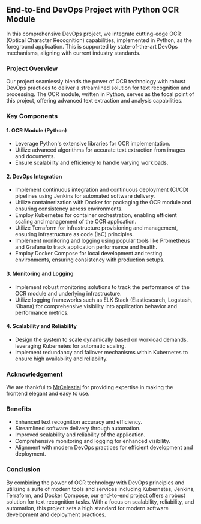 ## End-to-End DevOps Project with Python OCR Module

In this comprehensive DevOps project, we integrate cutting-edge OCR (Optical Character Recognition) capabilities, implemented in Python, as the foreground application. This is supported by state-of-the-art DevOps mechanisms, aligning with current industry standards.

### Project Overview

Our project seamlessly blends the power of OCR technology with robust DevOps practices to deliver a streamlined solution for text recognition and processing. The OCR module, written in Python, serves as the focal point of this project, offering advanced text extraction and analysis capabilities.

### Key Components

#### 1. OCR Module (Python)
- Leverage Python's extensive libraries for OCR implementation.
- Utilize advanced algorithms for accurate text extraction from images and documents.
- Ensure scalability and efficiency to handle varying workloads.

#### 2. DevOps Integration
- Implement continuous integration and continuous deployment (CI/CD) pipelines using Jenkins for automated software delivery.
- Utilize containerization with Docker for packaging the OCR module and ensuring consistency across environments.
- Employ Kubernetes for container orchestration, enabling efficient scaling and management of the OCR application.
- Utilize Terraform for infrastructure provisioning and management, ensuring infrastructure as code (IaC) principles.
- Implement monitoring and logging using popular tools like Prometheus and Grafana to track application performance and health.
- Employ Docker Compose for local development and testing environments, ensuring consistency with production setups.

#### 3. Monitoring and Logging
- Implement robust monitoring solutions to track the performance of the OCR module and underlying infrastructure.
- Utilize logging frameworks such as ELK Stack (Elasticsearch, Logstash, Kibana) for comprehensive visibility into application behavior and performance metrics.

#### 4. Scalability and Reliability
- Design the system to scale dynamically based on workload demands, leveraging Kubernetes for automatic scaling.
- Implement redundancy and failover mechanisms within Kubernetes to ensure high availability and reliability.

### Acknowledgement

We are thankful to [MrCelestial](https://github.com/MrCelestial/MrCelestial) for providing expertise in making the frontend elegant and easy to use.

### Benefits

- Enhanced text recognition accuracy and efficiency.
- Streamlined software delivery through automation.
- Improved scalability and reliability of the application.
- Comprehensive monitoring and logging for enhanced visibility.
- Alignment with modern DevOps practices for efficient development and deployment.

### Conclusion

By combining the power of OCR technology with DevOps principles and utilizing a suite of modern tools and services including Kubernetes, Jenkins, Terraform, and Docker Compose, our end-to-end project offers a robust solution for text recognition tasks. With a focus on scalability, reliability, and automation, this project sets a high standard for modern software development and deployment practices.
